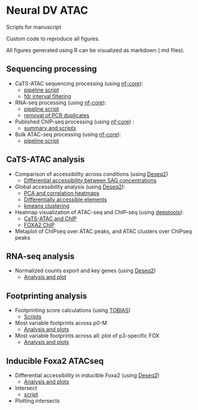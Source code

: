# Neural DV ATAC
Scripts for manuscript 

Custom code to reproduce all figures. 

All figures generated using R can be visualized as markdown (.md files). 


## Sequencing processing
- CaTS-ATAC sequencing processing (using [nf-core](https://nf-co.re/atacseq)): 
    - [pipeline script](sh/run_cats-atac.sh)
    - [fdr interval filtering](NeuralDV_Rproject/cats-atac_1_filter_fdr.md)
- RNA-seq processing (using [nf-core](https://nf-co.re/rnaseq)): 
    - [pipeline script](sh/run_rnaseq.sh) 
    - [removal of PCR duplicates](R/R_geneCounts.R)
- Published ChIP-seq processing (using [nf-core](https://nf-co.re/chipseq)) : 
    - [summary and scripts](docs/chip-seq_processing.md)
- Bulk ATAC-seq processing (using [nf-core](https://nf-co.re/atacseq)):
    - [pipeline script](sh/run_atac-ifoxa2.sh)

## CaTS-ATAC analysis
- Comparison of accessibility across conditions (using [Deseq2](https://bioconductor.org/packages/release/bioc/html/DESeq2.html))
    - [Differential accessibility between SAG concentrations](NeuralDV_Rproject/cats-atac_3_cross_condition_diffacc.md)
- Global accessibility analysis (using [Deseq2](https://bioconductor.org/packages/release/bioc/html/DESeq2.html)):
    - [PCA and correlation heatmaps](NeuralDV_Rproject/cats-atac_2_deseq_PCA_heatmaps.md)
    - [Differentially accessible elements](NeuralDV_Rproject/cats-atac_4_DiffAcc_filter.md)
    - [kmeans clustering](NeuralDV_Rproject/cats-atac_5_kmeans.md)
- Heatmap visualization of ATAC-seq and ChIP-seq (using [deeptools](https://deeptools.readthedocs.io/en/develop/)):
    - [CaTS-ATAC and ChIP](sh/run_deeptools_atac_chip.sh)
    - [FOXA2 ChIP](sh/run_deeptools_atac_Foxa2chip.sh)
- Metaplot of ChIPseq over ATAC peaks, and ATAC clusters over ChIPseq peaks

## RNA-seq analysis
- Normalized counts export and key genes (using [Deseq2](https://bioconductor.org/packages/release/bioc/html/DESeq2.html))
    - [Analysis and plot](NeuralDV_Rproject/rna_1.md)

## Footprinting analysis
- Footprinting score calculations (using [TOBIAS](https://github.com/loosolab/TOBIAS)) 
    - [Scripts](docs/tobias_allscripts.md)
- Most variable footprints across p0-M
    - [Analysis and plots](NeuralDV_Rproject/footprinting_d5_d6_p0_M.md)
- Most variable footprints across all: plot of p3-specific FOX
    - [Analysis and plots](NeuralDV_Rproject/footprinting_allconditions.md)
## Inducible Foxa2 ATACseq
- Differential accessibility in inducible Foxa2 (using [Deseq2](https://bioconductor.org/packages/release/bioc/html/DESeq2.html))
    - [Analysis and plots](NeuralDV_Rproject/ifoxa2-atac_1_maplot.md)
- Intersect 
    - [script](sh/run_intersect.sh)
- Plotting intersects 